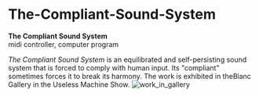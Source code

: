 # The-Compliant-Sound-System
**The Compliant Sound System**  
midi controller, computer program

*The Compliant Sound System* is an equilibrated and self-persisting sound system that is forced to comply with human input. Its "compliant" sometimes forces it to break its harmony. The work is exhibited in theBlanc Gallery in the Useless Machine Show.
![work_in_gallery](https://user-images.githubusercontent.com/85057165/233854602-e80eae6d-5d6b-45fb-93ae-b4ec85226399.jpg)


